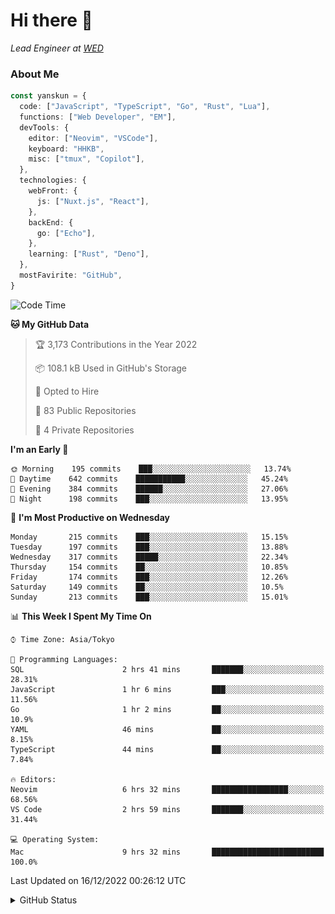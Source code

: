 # Hi there&nbsp;:wave:

_Lead Engineer at [WED](https://github.com/wedinc)_

### About Me

```ts
const yanskun = {
  code: ["JavaScript", "TypeScript", "Go", "Rust", "Lua"],
  functions: ["Web Developer", "EM"],
  devTools: {
    editor: ["Neovim", "VSCode"],
    keyboard: "HHKB",
    misc: ["tmux", "Copilot"],
  },
  technologies: {
    webFront: {
      js: ["Nuxt.js", "React"],
    },
    backEnd: {
      go: ["Echo"],
    },
    learning: ["Rust", "Deno"],
  },
  mostFavirite: "GitHub",
}
```

<!--START_SECTION:waka-->
![Code Time](http://img.shields.io/badge/Code%20Time-23%20hrs%2031%20mins-blue)

**🐱 My GitHub Data** 

> 🏆 3,173 Contributions in the Year 2022
 > 
> 📦 108.1 kB Used in GitHub's Storage 
 > 
> 💼 Opted to Hire
 > 
> 📜 83 Public Repositories 
 > 
> 🔑 4 Private Repositories  
 > 
**I'm an Early 🐤** 

```text
🌞 Morning    195 commits    ███░░░░░░░░░░░░░░░░░░░░░░   13.74% 
🌆 Daytime    642 commits    ███████████░░░░░░░░░░░░░░   45.24% 
🌃 Evening    384 commits    ██████░░░░░░░░░░░░░░░░░░░   27.06% 
🌙 Night      198 commits    ███░░░░░░░░░░░░░░░░░░░░░░   13.95%

```
📅 **I'm Most Productive on Wednesday** 

```text
Monday       215 commits    ███░░░░░░░░░░░░░░░░░░░░░░   15.15% 
Tuesday      197 commits    ███░░░░░░░░░░░░░░░░░░░░░░   13.88% 
Wednesday    317 commits    █████░░░░░░░░░░░░░░░░░░░░   22.34% 
Thursday     154 commits    ██░░░░░░░░░░░░░░░░░░░░░░░   10.85% 
Friday       174 commits    ███░░░░░░░░░░░░░░░░░░░░░░   12.26% 
Saturday     149 commits    ██░░░░░░░░░░░░░░░░░░░░░░░   10.5% 
Sunday       213 commits    ███░░░░░░░░░░░░░░░░░░░░░░   15.01%

```


📊 **This Week I Spent My Time On** 

```text
⌚︎ Time Zone: Asia/Tokyo

💬 Programming Languages: 
SQL                      2 hrs 41 mins       ███████░░░░░░░░░░░░░░░░░░   28.31% 
JavaScript               1 hr 6 mins         ███░░░░░░░░░░░░░░░░░░░░░░   11.56% 
Go                       1 hr 2 mins         ██░░░░░░░░░░░░░░░░░░░░░░░   10.9% 
YAML                     46 mins             ██░░░░░░░░░░░░░░░░░░░░░░░   8.15% 
TypeScript               44 mins             ██░░░░░░░░░░░░░░░░░░░░░░░   7.84%

🔥 Editors: 
Neovim                   6 hrs 32 mins       █████████████████░░░░░░░░   68.56% 
VS Code                  2 hrs 59 mins       ███████░░░░░░░░░░░░░░░░░░   31.44%

💻 Operating System: 
Mac                      9 hrs 32 mins       █████████████████████████   100.0%

```


 Last Updated on 16/12/2022 00:26:12 UTC
<!--END_SECTION:waka-->

<details>
<summary>GitHub Status</summary>
<picture>
  <source media="(prefers-color-scheme: dark)" srcset="https://raw.githubusercontent.com/yanskun/yanskun/master/profile-summary-card-output/nord_dark/0-profile-details.svg">
 <img src="https://raw.githubusercontent.com/yanskun/yanskun/master/profile-summary-card-output/default/0-profile-details.svg">
</picture>
<br>
<picture>
  <source media="(prefers-color-scheme: dark)" srcset="https://raw.githubusercontent.com/yanskun/yanskun/master/profile-summary-card-output/nord_dark/1-repos-per-language.svg">
 <img src="https://raw.githubusercontent.com/yanskun/yanskun/master/profile-summary-card-output/default/1-repos-per-language.svg">
</picture>
<picture>
  <source media="(prefers-color-scheme: dark)" srcset="https://raw.githubusercontent.com/yanskun/yanskun/master/profile-summary-card-output/nord_dark/2-most-commit-language.svg">
 <img src="https://raw.githubusercontent.com/yanskun/yanskun/master/profile-summary-card-output/default/2-most-commit-language.svg">
</picture>
<br>
<picture>
  <source media="(prefers-color-scheme: dark)" srcset="https://raw.githubusercontent.com/yanskun/yanskun/master/profile-summary-card-output/nord_dark/3-stats.svg">
 <img src="https://raw.githubusercontent.com/yanskun/yanskun/master/profile-summary-card-output/default/3-stats.svg">
</picture>
<picture>
  <source media="(prefers-color-scheme: dark)" srcset="https://raw.githubusercontent.com/yanskun/yanskun/master/profile-summary-card-output/nord_dark/4-productive-time.svg">
 <img src="https://raw.githubusercontent.com/yanskun/yanskun/master/profile-summary-card-output/default/4-productive-time.svg">
</picture>
</details>
